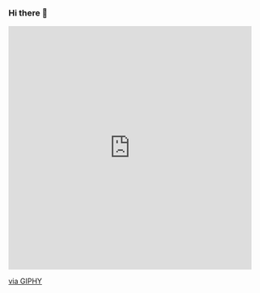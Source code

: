 ### Hi there 👋

<iframe src="https://giphy.com/embed/MFabj1E9mgUsqwVWHu" width="480" height="480" frameBorder="0" class="giphy-embed" allowFullScreen></iframe><p><a href="https://giphy.com/gifs/bitcoin-visuals-network-MFabj1E9mgUsqwVWHu">via GIPHY</a></p>

<!--
**soham0701/soham0701** is a ✨ _special_ ✨ repository because its `README.md` (this file) appears on your GitHub profile.

Here are some ideas to get you started:

- 🔭 I’m currently working on ...
- 🌱 I’m currently learning ...
- 👯 I’m looking to collaborate on ...
- 🤔 I’m looking for help with ...
- 💬 Ask me about ...
- 📫 How to reach me: ...
- 😄 Pronouns: ...
- ⚡ Fun fact: ...
-->
